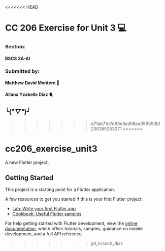 <<<<<<< HEAD
# CC 206 Exercise for Unit 3 💻
### Section: 
#### BSCS 3A-AI
### Submitted by:
#### Matthew David Montero 👨
#### Allana Yzabelle Diaz 🐈
## ╰(*°▽°*)╯
>>>>>>> d71ab71d7d83e9ad98ae359553b1236385053371
=======
# cc206_exercise_unit3

A new Flutter project.

## Getting Started

This project is a starting point for a Flutter application.

A few resources to get you started if this is your first Flutter project:

- [Lab: Write your first Flutter app](https://docs.flutter.dev/get-started/codelab)
- [Cookbook: Useful Flutter samples](https://docs.flutter.dev/cookbook)

For help getting started with Flutter development, view the
[online documentation](https://docs.flutter.dev/), which offers tutorials,
samples, guidance on mobile development, and a full API reference.
>>>>>>> git_branch_diaz

